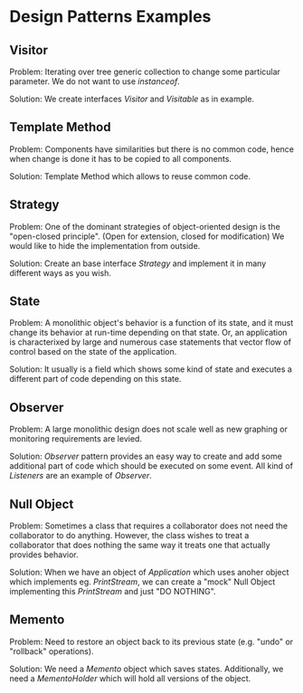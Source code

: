 # Design Patterns Examples #

## Visitor ##

Problem:
Iterating over tree generic collection to change some particular parameter. We do not want to use _instanceof_.

Solution:
We create interfaces _Visitor_ and _Visitable_ as in example.

## Template Method ##

Problem:
Components have similarities but there is no common code, hence when change is done it has to be copied to all components.

Solution:
Template Method which allows to reuse common code.

## Strategy ##

Problem:
One of the dominant strategies of object-oriented design is the "open-closed principle". (Open for extension, closed for modification)
We would like to hide the implementation from outside.

Solution:
Create an base interface _Strategy_ and implement it in many different ways as you wish.

## State ##

Problem:
A monolithic object's behavior is a function of its state, and it must change its behavior at run-time depending on that state. Or, an application is characterixed by large and numerous case statements that vector flow of control based on the state of the application.

Solution:
It usually is a field which shows some kind of state and executes a different part of code depending on this state.

## Observer ##

Problem:
A large monolithic design does not scale well as new graphing or monitoring requirements are levied.

Solution:
_Observer_ pattern provides an easy way to create and add some additional part of code which should be executed on some event. All kind of _Listeners_ are an example of _Observer_.

## Null Object ##

Problem:
Sometimes a class that requires a collaborator does not need the collaborator to do anything. However, the class wishes to treat a collaborator that does nothing the same way it treats one that actually provides behavior.

Solution:
When we have an object of _Application_ which uses anoher object which implements eg. _PrintStream_, we can create a "mock" Null Object implementing this _PrintStream_ and just "DO NOTHING".

## Memento ##

Problem:
Need to restore an object back to its previous state (e.g. "undo" or "rollback" operations).

Solution:
We need a _Memento_ object which saves states. Additionally, we need a _MementoHolder_ which will hold all versions of the object.

